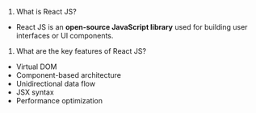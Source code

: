 1. What is React JS?
+ React JS is an **open-source JavaScript library** used for building user interfaces or UI components.
1. What are the key features of React JS?
+ Virtual DOM
+ Component-based architecture
+ Unidirectional data flow
+ JSX syntax
+ Performance optimization

